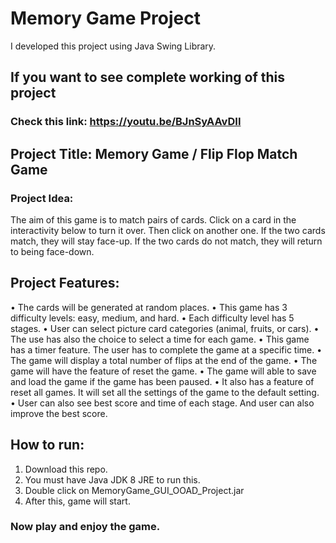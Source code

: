 # Memory Game Project
I developed this project using Java Swing Library.

## If you want to see complete working of this project
### Check this link: https://youtu.be/BJnSyAAvDII

## Project Title: Memory Game / Flip Flop Match Game

### Project Idea: 
The aim of this game is to match pairs of cards. Click on a card in the interactivity below to turn it over. Then click on another one. If the two cards match, they will stay face-up. If the two cards do not match, they will return to being face-down.

## Project Features: 
•	The cards will be generated at random places.
•	This game has 3 difficulty levels: easy, medium, and hard.
•	Each difficulty level has 5 stages.
•	User can select picture card categories (animal, fruits, or cars).
•	The use has also the choice to select a time for each game.
•	This game has a timer feature. The user has to complete the game at a specific time.
•	The game will display a total number of flips at the end of the game.
•	The game will have the feature of reset the game.
•	The game will able to save and load the game if the game has been paused.
•	It also has a feature of reset all games. It will set all the settings of the game to the default setting.
•	User can also see best score and time of each stage. And user can also improve the best score.


## How to run:
1. Download this repo.
2. You must have Java JDK 8 JRE to run this.
3. Double click on MemoryGame_GUI_OOAD_Project.jar
4. After this, game will start.

### Now play and enjoy the game.

